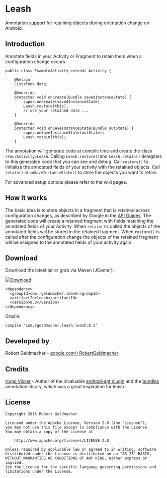 # Leash
Annotation support for retaining objects during orientation change on Android.

## Introduction
Annotate fields in your Activity or Fragment to retain them when a configuration change occurs.

```
public class ExampleActivity extends Activity {

    @Retain
    List<Foo> data;

    @Override
    protected void onCreate(Bundle savedInstanceState) {
        super.onCreate(savedInstanceState);
        Leash.restore(this);
        // use your retained data ...
    }
  
    @Override
    protected void onSaveInstanceState(Bundle outState) {
        super.onSaveInstanceState(outState);
        Leash.retain(this);
    }
```

The annotation will generate code at compile time and create the class `<YourActivity>Leash`. Calling `Leash.restore()`and `Leash.retain()` delegates to this generated code that you can see and debug. Call `restore()` to initialize the annotated fields of your activity with the retained objects. Call `retain()` in `onSaveInstanceState()` to store the objects you want to retain.

For advanced setup options please refer to the wiki pages.

## How it works
The basic idea is to store objects in a fragment that is retained across configuration changes, as described by Google in the [API Guides](http://developer.android.com/guide/topics/resources/runtime-changes.html#RetainingAnObject).
The generated code will create a retained fragment with fields matching the annotated fields of your Activity. When `retain()`is called the objects of the annotated fields will be stored in the retained fragment. When `restore()` is called after the configuration change the objects of the retained fragment will be assigned to the annotated fields of your activity again.

## Download
Download the latest jar or grab via Maven (JCenter):

[ ![Download](https://api.bintray.com/packages/rgeldmacher/maven/com.rgeldmacher.leash/images/download.svg) ](https://bintray.com/rgeldmacher/maven/com.rgeldmacher.leash/_latestVersion)

```
<dependency>
  <groupId>com.rgeldmacher.leash</groupId>
  <artifactId>leash</artifactId>
  <version>0.3</version>
</dependency>
```

Gradle:

```
compile 'com.rgeldmacher.leash:leash:0.3'
```


## Developed by
Robert Geldmacher - [google.com/+RobertGeldmacher](https://plus.google.com/+RobertGeldmacher)

## Credits
[Hugo Visser](https://plus.google.com/+HugoVisser) - Author of the invaluable [android-apt plugin](https://bitbucket.org/hvisser/android-apt) and the [bundles](https://bitbucket.org/hvisser/bundles) annotation library, which was a great inspiration for leash.

## License
```
Copyright 2015 Robert Geldmacher

Licensed under the Apache License, Version 2.0 (the "License");
you may not use this file except in compliance with the License.
You may obtain a copy of the License at

    http://www.apache.org/licenses/LICENSE-2.0

Unless required by applicable law or agreed to in writing, software
distributed under the License is distributed on an "AS IS" BASIS,
WITHOUT WARRANTIES OR CONDITIONS OF ANY KIND, either express or implied.
See the License for the specific language governing permissions and
limitations under the License.
```
